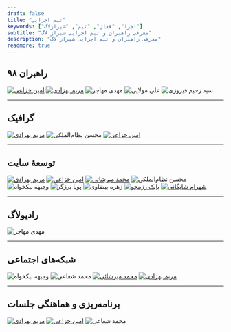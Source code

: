 ```yaml
---
draft: false
title: "تیم اجرایی"
keywords: ["اجرا", "فعال", "تیم", "شیرازلاگ"]
subtitle: "معرفی راهبران و تیم اجرایی شیراز لاگ"
description: "معرفی راهبران و تیم اجرایی شیراز لاگ"
readmore: true
---
```


## راهبران ۹۸
[![امین خزاعی](/img/team/khozaei.svg)](/members/khozaei/)
[![مریم بهزادی](/img/team/behzadi.svg)](/members/behzadi/)
![مهدی مهاجر](/img/team/mohajer.svg)
![علی مولایی](/img/team/molaei.svg)
![سید رحیم فیروزی](/img/team/firouzi.svg)

---

## گرافیک
[![مریم بهزادی](/img/team/behzadi.svg)](/members/behzadi/)
![محسن نظام‌الملکی](/img/team/nezam.svg)
[![امین خزاعی](/img/team/khozaei.svg)](/members/khozaei/)

---

## توسعهٔ سایت
[![مریم بهزادی](/img/team/behzadi.svg)](/members/behzadi/)
[![امین خزاعی](/img/team/khozaei.svg)](/members/khozaei/)
[![محمد میرشائی](/img/team/mirshaei.svg)](/members/mirshaei/)
![محسن نظام‌الملکی](/img/team/nezam.svg)
![وجیهه نیکخواه](/img/team/nikkhah.svg)
![پویا برزگر](/img/team/barzegar.svg)
![زهره بیضاوی](/img/team/beyzavi.svg)
[![بابک رزمجو](/img/team/razmjoo.svg)](/members/razmjoo/)
[![شهرام شایگانی](/img/team/shaygani.svg)](/members/shaygani/)

---

## رادیولاگ
![مهدی مهاجر](/img/team/mohajer.svg)

---

## شبکه‌های اجتماعی
![وجیهه نیکخواه](/img/team/nikkhah.svg)
![محمد شعاعی](/img/team/shoaei.svg)
[![محمد میرشائی](/img/team/mirshaei.svg)](/members/mirshaei/)
[![مریم بهزادی](/img/team/behzadi.svg)](/members/behzadi/)

---

## برنامه‌ریزی و هماهنگی جلسات
[![مریم بهزادی](/img/team/behzadi.svg)](/members/behzadi/)
[![امین خزاعی](/img/team/khozaei.svg)](/members/khozaei/)
![محمد شعاعی](/img/team/shoaei.svg)

<!-- TODO We need a method to automatically populate these lists -->
